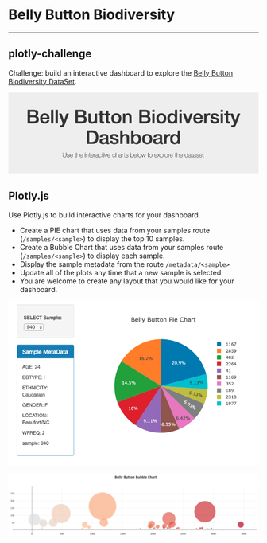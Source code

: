 # Belly Button Biodiversity
------------------
## plotly-challenge

Challenge: build an interactive dashboard to explore the [Belly Button Biodiversity DataSet](http://robdunnlab.com/projects/belly-button-biodiversity/).

![Title](/images/dashboard_title.png)

## Plotly.js

Use Plotly.js to build interactive charts for your dashboard.

* Create a PIE chart that uses data from your samples route (`/samples/<sample>`) to display the top 10 samples.
* Create a Bubble Chart that uses data from your samples route (`/samples/<sample>`) to display each sample.
* Display the sample metadata from the route `/metadata/<sample>`
* Update all of the plots any time that a new sample is selected.
* You are welcome to create any layout that you would like for your dashboard.

![Screenshot 1](/images/screenshot_1.png)

![Screenshot 2](/images/screenshot_2.png)
